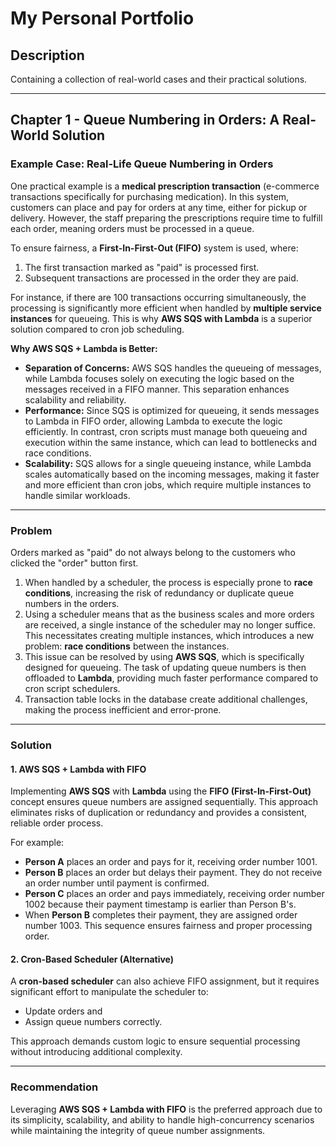 # My Personal Portfolio

## Description
Containing a collection of real-world cases and their practical solutions.

---

## Chapter 1 - Queue Numbering in Orders: A Real-World Solution

### Example Case: Real-Life Queue Numbering in Orders
One practical example is a **medical prescription transaction** (e-commerce transactions specifically for purchasing medication). In this system, customers can place and pay for orders at any time, either for pickup or delivery. However, the staff preparing the prescriptions require time to fulfill each order, meaning orders must be processed in a queue.

To ensure fairness, a **First-In-First-Out (FIFO)** system is used, where:
1. The first transaction marked as "paid" is processed first.
2. Subsequent transactions are processed in the order they are paid.

For instance, if there are 100 transactions occurring simultaneously, the processing is significantly more efficient when handled by **multiple service instances** for queueing. This is why **AWS SQS with Lambda** is a superior solution compared to cron job scheduling.

**Why AWS SQS + Lambda is Better:**
- **Separation of Concerns:** AWS SQS handles the queueing of messages, while Lambda focuses solely on executing the logic based on the messages received in a FIFO manner. This separation enhances scalability and reliability.
- **Performance:** Since SQS is optimized for queueing, it sends messages to Lambda in FIFO order, allowing Lambda to execute the logic efficiently. In contrast, cron scripts must manage both queueing and execution within the same instance, which can lead to bottlenecks and race conditions.
- **Scalability:** SQS allows for a single queueing instance, while Lambda scales automatically based on the incoming messages, making it faster and more efficient than cron jobs, which require multiple instances to handle similar workloads.

---

### Problem
Orders marked as "paid" do not always belong to the customers who clicked the "order" button first.

1. When handled by a scheduler, the process is especially prone to **race conditions**, increasing the risk of redundancy or duplicate queue numbers in the orders.
2. Using a scheduler means that as the business scales and more orders are received, a single instance of the scheduler may no longer suffice. This necessitates creating multiple instances, which introduces a new problem: **race conditions** between the instances.
3. This issue can be resolved by using **AWS SQS**, which is specifically designed for queueing. The task of updating queue numbers is then offloaded to **Lambda**, providing much faster performance compared to cron script schedulers.
4. Transaction table locks in the database create additional challenges, making the process inefficient and error-prone.

---

### Solution

#### 1. AWS SQS + Lambda with FIFO
Implementing **AWS SQS** with **Lambda** using the **FIFO (First-In-First-Out)** concept ensures queue numbers are assigned sequentially. This approach eliminates risks of duplication or redundancy and provides a consistent, reliable order process.

For example:
- **Person A** places an order and pays for it, receiving order number 1001.
- **Person B** places an order but delays their payment. They do not receive an order number until payment is confirmed.
- **Person C** places an order and pays immediately, receiving order number 1002 because their payment timestamp is earlier than Person B's.
- When **Person B** completes their payment, they are assigned order number 1003. This sequence ensures fairness and proper processing order.

#### 2. Cron-Based Scheduler (Alternative)
A **cron-based scheduler** can also achieve FIFO assignment, but it requires significant effort to manipulate the scheduler to:
- Update orders and
- Assign queue numbers correctly.

This approach demands custom logic to ensure sequential processing without introducing additional complexity.

---

### Recommendation
Leveraging **AWS SQS + Lambda with FIFO** is the preferred approach due to its simplicity, scalability, and ability to handle high-concurrency scenarios while maintaining the integrity of queue number assignments.

